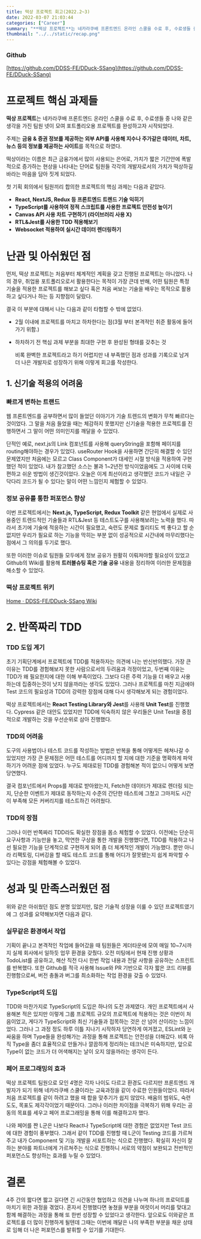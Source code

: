 ```yaml
---
title: 떡상 프로젝트 회고(2022.2~3)
date: 2022-03-07 21:03:44
categories: ["Career"]
summary: "**떡상 프로젝트**는 네카라쿠배 프론트엔드 온라인 스쿨을 수료 후, 수료생들 중 나와 같은 생각을 가진 팀원 넷이 모여 포트폴리오용 프로젝트를 완성하고자 시작되었다."
thumbnail: "../../static/recap.png"
---
```


### Github

[https://github.com/DDSS-FE/DDuck-SSang](https://github.com/DDSS-FE/DDuck-SSang)

# 프로젝트 핵심 과제들

**떡상 프로젝트**는 네카라쿠배 프론트엔드 온라인 스쿨을 수료 후, 수료생들 중 나와 같은 생각을 가진 팀원 넷이 모여 포트폴리오용 프로젝트를 완성하고자 시작되었다.

주제는 **금융 & 증권 정보를 제공하는 외부 API를 사용해 지수나 주가같은 데이터, 차트, 뉴스 등의 정보를 제공하는 사이트**를 목적으로 하였다.

떡상이라는 이름은 최근 금융가에서 많이 사용되는 은어로, 가치가 짧은 기간안에 폭발적으로 증가하는 현상을 나타내는 단어로 팀원들 각각의 개발자로서의 가치가 떡상하길 바라는 마음을 담아 짓게 되었다.

첫 기획 회의에서 팀원끼리 합의한 프로젝트의 핵심 과제는 다음과 같았다.

- **React, NextJS, Redux 등 프론트엔드 트렌드 기술 익히기**
- **TypeScript를 사용하여 정적 스크립트를 사용한 프로젝트 안전성 높이기**
- **Canvas API 사용 차트 구현하기 (라이브러리 사용 X)**
- **RTL&Jest를 사용한 TDD 적용해보기**
- **Websocket 적용하여 실시간 데이터 렌더링하기**

# 난관 및 아쉬웠던 점

먼저, 떡상 프로젝트는 처음부터 체계적인 계획을 갖고 진행된 프로젝트는 아니었다. 나의 경우, 취업용 포트폴리오로서 활용한다는 목적이 가장 큰데 반해, 어떤 팀원은 특정 기술을 적용한 프로젝트를 해보고 싶다 혹은 처음 써보는 기술을 배우는 목적으로 활용하고 싶다거나 하는 등 지향점이 달랐다.

결국 이 부분에 대해서 나는 다음과 같이 타협할 수 밖에 없었다.

- 2월 이내에 프로젝트를 마치고 하차한다는 점(3월 부터 본격적인 취준 활동에 들어가기 위함.)
- 하차하기 전 핵심 과제 부분을 최대한 구현 후 완성된 형태를 갖추는 것

  비록 완벽한 프로젝트라고 하기 어렵지만 내 부족했던 점과 성과를 기록으로 남겨 더 나은 개발자로 성장하기 위해 이렇게 회고를 작성한다.

## 1. 신기술 적용의 어려움

### 빠르게 변하는 트랜드

웹 프론트엔드를 공부하면서 많이 들었던 이야기가 기술 트렌드의 변화가 무척 빠르다는 것이었다. 그 말을 처음 들었을 때는 체감하지 못했지만 신기술을 적용한 프로젝트를 진행하면서 그 말이 어떤 의미인지를 깨달을 수 있었다.

단적인 예로, next.js의 Link 컴포넌트를 사용해 queryString을 포함해 페이지를 routing해야하는 경우가 있었다. useRouter Hook을 사용하면 간단히 해결할 수 있던 문제였지만 처음에는 모르고 Class Component가 대세인 시절 방식을 적용하여 구현했던 적이 있었다. 내가 참고했던 소스는 불과 1~2년전 방식이었음에도 그 사이에 더욱 편하고 쉬운 방법이 생긴것이었다. 오늘은 이게 최선이라고 생각했던 코드가 내일은 구닥다리 코드가 될 수 있다는 말이 어떤 느낌인지 체험할 수 있었다.

### 정보 공유를 통한 퍼포먼스 향상

이번 프로젝트에서는 **Next.js, TypeScript, Redux Toolkit** 같은 현업에서 실제로 사용중인 트렌드적인 기술들과 RTL&Jest 등 테스트도구를 사용해보려는 노력을 했다. 따라서 초기에 기술에 적응하는 시간이 필요했고, 숙련도 문제로 퀄리티도 썩 좋다고 할 순 없지만 우리가 필요로 하는 기능을 막히는 부분 없이 성공적으로 시간내에 마무리했다는 점에서 그 의의를 두기로 했다.

또한 이러한 이슈로 팀원들 모두에게 정보 공유가 원활히 이뤄져야할 필요성이 있었고 Github의 Wiki를 활용해 **트러블슈팅 혹은 기술 공유** 내용을 정리하여 이러한 문제점을 해소할 수 있었다.

### 떡상 프로젝트 위키

[Home · DDSS-FE/DDuck-SSang Wiki](https://github.com/DDSS-FE/DDuck-SSang/wiki)

# 2. 반쪽짜리 TDD

### TDD 도입 계기

초기 기획단계에서 프로젝트에 TDD를 적용하자는 의견에 나는 반신반의했다. 가장 큰 이유는 TDD를 경험해보지 못한 사람으로서의 두려움과 걱정이었고, 두번째 이유는 TDD가 왜 필요한지에 대한 이해 부족이었다. 그보다 다른 주력 기능을 더 배우고 사용하는데 집중하는것이 낫지 않을까라는 생각도 있었다. 그러나 프로젝트를 마친 지금에야 Test 코드의 필요성과 TDD의 강력한 장점에 대해 다시 생각해보게 되는 경험이었다.

떡상 프로젝트에서는 **React Testing Library와 Jest**를 사용해 **Unit Test**를 진행했다. Cypress 같은 대안도 있었지만 TDD에 익숙하지 않은 우리들은 Unit Test을 중점적으로 개발하는 것을 우선순위로 삼아 진행했다.

### TDD의 어려움

도구의 사용법이나 테스트 코드를 작성하는 방법은 반복을 통해 어떻게든 헤쳐나갈 수 있었지만 가장 큰 문제점은 어떤 테스트를 어디까지 할 지에 대한 기준을 명확하게 파악하기가 어려운 점에 있었다. 누구도 제대로된 TDD를 경험해본 적이 없으니 어떻게 보면 당연했다.

결국 컴포넌트에서 Props를 제대로 받아왔는지, Fetch한 데이터가 제대로 렌더링 되는지, 단순한 이벤트가 제대로 동작하는지 수준의 간단한 테스트에 그쳤고 그마저도 시간이 부족해 모든 커버리지를 테스트하긴 어려웠다.

### TDD의 장점

그러나 이런 반쪽짜리 TDD라도 확실한 장점을 몸소 체험할 수 있었다. 이전에는 단순히 요구사항과 기능만을 놓고, 막연한 구상을 통한 개발을 진행했다면, TDD를 적용하고 나선 필요한 기능을 단계적으로 구현하게 되어 좀 더 체계적인 개발이 가능했다. 뿐만 아니라 리팩토링, 디버깅을 할 때도 테스트 코드를 통해 어디가 잘못됐는지 쉽게 파악할 수 있다는 강점을 체험해볼 수 있었다.

# 성과 및 만족스러웠던 점

위와 같은 아쉬웠던 점도 분명 있었지만, 많은 기술적 성장을 이룰 수 있던 프로젝트였기에 그 성과를 요약해보자면 다음과 같다.

### 실무같은 환경에서 작업

기획이 끝나고 본격적인 작업에 들어갔을 때 팀원들은 게더타운에 모여 매일 10~7시까지 실제 회사에서 일하듯 업무 환경을 갖췄다. 오전 미팅에서 현재 진행 상황과 TodoList를 공유하고, 해산 직전 다시 한번 작업 내용과 전달 사항을 공유하는 스프린트를 반복했다. 또한 Github를 적극 사용해 Issue와 PR 기반으로 각자 짧은 코드 리뷰를 진행함으로써, 버전 충돌과 버그를 최소화하는 작업 환경을 갖출 수 있었다.

### TypeScript의 도입

TDD와 마찬가지로 TypeScript의 도입은 하나의 도전 과제였다. 개인 프로젝트에서 사용해본 적은 있지만 이렇게 그룹 프로젝트 규모의 프로젝트에 적용하는 것은 이번이 처음이었고, 게다가 TypeScript와 최신 기술들과 접목하는 것은 산 넘어 산이라는 느낌이었다. 그러나 그 과정 정도 하루 이틀 지나기 시작하자 당연하게 여겨졌고, ESLint와 눈싸움을 하며 Type들을 완성해가는 과정을 통해 프로젝트는 안전성을 더해갔다. 비록 아직 Type을 좀더 효율적으로 만들거나 깔끔하게 정리하는 테크닉은 미숙하지만, 앞으로 Type이 없는 코드가 더 어색해지는 날이 오지 않을까라는 생각이 든다.

### 페어 프로그래밍의 효과

떡상 프로젝트 팀원으로 모인 4명은 각자 나이도 다르고 환경도 다르지만 프론트엔드 개발자가 되기 위해 네카라쿠배 스쿨이라는 교육과정을 같이 수료한 인원들이었다. 따라서 처음 프로젝트를 같이 하려고 했을 때 합을 맞추기가 쉽지 않았다. 배움의 범위도, 숙련도도, 목표도 제각각이었기 때문이다. 그러나 이러한 차이점을 극복하기 위해 우리는 공동의 목표를 세우고 페어 프로그래밍을 통해 이를 해결하고자 했다.

나와 페어를 짠 L군은 나보다 React나 TypeScript에 대한 경험은 없었지만 Test 코드에 대한 경험이 풍부했다. 그래서 같이 TDD를 진행할 때 L군이 Testing 코드를 가르쳐주고 내가 Component 및 기능 개발을 서포트하는 식으로 진행했다. 확실히 자신이 잘하는 분야를 파트너에게 가르쳐주는 식으로 진행하니 서로의 약점이 보완되고 전반적인 퍼포먼스도 향상하는 효과를 누릴 수 있었다.

# 결론

4주 간의 짧다면 짧고 길다면 긴 시간동안 협업하고 의견을 나누며 하나의 프로덕트를 마치기 위한 과정을 겪었다. 혼자서 진행했다면 놓쳤을 부분을 여럿이서 머리를 맞대고 함께 해결하는 과정을 통해 또 한번 성장할 수 있었다고 생각한다. 앞으로도 이와같은 프로젝트를 더 많이 진행하게 될텐데 그때는 이번에 깨달은 나의 부족한 부분을 채운 상태로 임해 더 나은 퍼포먼스를 발휘할 수 있기를 기대한다.
